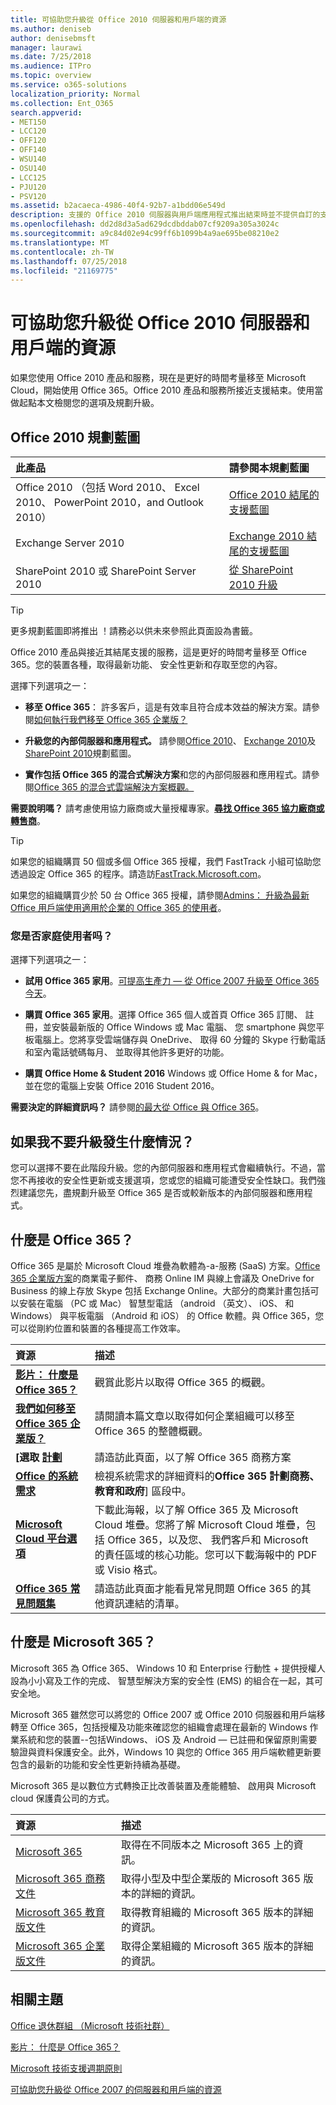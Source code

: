 ```yaml
---
title: 可協助您升級從 Office 2010 伺服器和用戶端的資源
ms.author: deniseb
author: denisebmsft
manager: laurawi
ms.date: 7/25/2018
ms.audience: ITPro
ms.topic: overview
ms.service: o365-solutions
localization_priority: Normal
ms.collection: Ent_O365
search.appverid:
- MET150
- LCC120
- OFF120
- OFF140
- WSU140
- OSU140
- LCC125
- PJU120
- PSV120
ms.assetid: b2acaeca-4986-40f4-92b7-a1bdd06e549d
description: 支援的 Office 2010 伺服器與用戶端應用程式推出結束時並不提供自訂的支援協定。若要啟動立即規劃升級使用本文。
ms.openlocfilehash: dd2d8d3a5ad629dcdbddab07cf9209a305a3024c
ms.sourcegitcommit: a9c84d02e94c99ff6b1099b4a9ae695be08210e2
ms.translationtype: MT
ms.contentlocale: zh-TW
ms.lasthandoff: 07/25/2018
ms.locfileid: "21169775"
---
```

# <a name="resources-to-help-you-upgrade-from-office-2010-servers-and-clients"></a>可協助您升級從 Office 2010 伺服器和用戶端的資源

如果您使用 Office 2010 產品和服務，現在是更好的時間考量移至 Microsoft Cloud，開始使用 Office 365。Office 2010 產品和服務所接近支援結束。使用當做起點本文檢閱您的選項及規劃升級。
      
## <a name="office-2010-planning-roadmaps"></a>Office 2010 規劃藍圖
  
|**此產品**|**請參閱本規劃藍圖**|
|:-----|:-----|
|Office 2010 （包括 Word 2010、 Excel 2010、 PowerPoint 2010，and Outlook 2010）  <br/> |[Office 2010 結尾的支援藍圖](https://docs.microsoft.com/DeployOffice/office-2010-end-support-roadmap) <br/> |
|Exchange Server 2010  <br/> |[Exchange 2010 結尾的支援藍圖](exchange-2010-end-of-support.md) <br/> |
|SharePoint 2010 或 SharePoint Server 2010  <br/> |[從 SharePoint 2010 升級](upgrade-from-sharepoint-2010.md) <br/> |
   
> [!TIP]
> 更多規劃藍圖即將推出 ！請務必以供未來參照此頁面設為書籤。 
  
Office 2010 產品與接近其結尾支援的服務，這是更好的時間考量移至 Office 365。您的裝置各種，取得最新功能、 安全性更新和存取至您的內容。

選擇下列選項之一：
- **移至 Office 365**： 許多客戶，這是有效率且符合成本效益的解決方案。請參閱[如何執行我們移至 Office 365 企業版？](https://support.office.com/article/62084652-f051-4b0b-87b3-f766418386bf.aspx)
    
- **升級您的內部伺服器和應用程式。** 請參閱[Office 2010](https://docs.microsoft.com/DeployOffice/office-2010-end-support-roadmap)、 [Exchange 2010](exchange-2010-end-of-support.md)及[SharePoint 2010](upgrade-from-sharepoint-2010.md)規劃藍圖。 
    
- **實作包括 Office 365 的混合式解決方案**和您的內部伺服器和應用程式。請參閱[Office 365 的混合式雲端解決方案概觀。](https://support.office.com/article/59616fab-acdb-40e9-b414-cf0c965c80b7.aspx)
    
**需要說明嗎？** 請考慮使用協力廠商或大量授權專家。**[尋找 Office 365 協力廠商或轉售商](https://support.office.com/article/b6c18a9b-2aed-4c84-9d75-af709160258c.aspx)**。 
> [!TIP]
> 如果您的組織購買 50 個或多個 Office 365 授權，我們 FastTrack 小組可協助您透過設定 Office 365 的程序。請造訪[FastTrack.Microsoft.com](https://fasttrack.microsoft.com)。
  
如果您的組織購買少於 50 台 Office 365 授權，請參閱[Admins： 升級為最新 Office 用戶端使用適用於企業的 Office 365 的使用者](https://support.office.com/article/f6b00895-b5fd-4af6-a656-b7788ea20cbb.aspx)。 
  
### <a name="are-you-a-home-user"></a>您是否家庭使用者吗？

選擇下列選項之一：
- **試用 Office 365 家用**。[可提高生產力 — 從 Office 2007 升級至 Office 365 今天](https://go.microsoft.com/fwlink/?linkid=733276)。
    
- **購買 Office 365 家用**。選擇 Office 365 個人或首頁 Office 365 訂閱、 註冊，並安裝最新版的 Office Windows 或 Mac 電腦、 您 smartphone 與您平板電腦上。您將享受雲端儲存與 OneDrive、 取得 60 分鐘的 Skype 行動電話和室內電話號碼每月、 並取得其他許多更好的功能。 
    
- **購買 Office Home &amp; Student 2016** Windows 或 Office Home &amp; for Mac，並在您的電腦上安裝 Office 2016 Student 2016。 
    
**需要決定的詳細資訊吗？** 請參閱[的最大從 Office 與 Office 365](https://go.microsoft.com/fwlink/?linkid=841758)。 


## <a name="what-happens-if-i-dont-upgrade"></a>如果我不要升級發生什麼情況？

您可以選擇不要在此階段升級。您的內部伺服器和應用程式會繼續執行。不過，當您不再接收的安全性更新或支援選項，您或您的組織可能遭受安全性缺口。我們強烈建議您先，盡規劃升級至 Office 365 是否或較新版本的內部伺服器和應用程式。
  
## <a name="what-is-office-365"></a>什麼是 Office 365？

Office 365 是屬於 Microsoft Cloud 堆疊為軟體為-a-服務 (SaaS) 方案。[Office 365 企業版方案](https://aka.ms/viirjv)的商業電子郵件、 商務 Online IM 與線上會議及 OneDrive for Business 的線上存放 Skype 包括 Exchange Online。大部分的商業計畫包括可以安裝在電腦 （PC 或 Mac） 智慧型電話 （android （英文）、 iOS、 和 Windows） 與平板電腦 （Android 和 iOS） 的 Office 軟體。與 Office 365，您可以從剛約位置和裝置的各種提高工作效率。 
  
|**資源**|**描述**|
|:-----|:-----|
|**[影片： 什麼是 Office 365？](https://support.office.com/article/847caf12-2589-452c-8aca-1c009797678b.aspx)** <br/> |觀賞此影片以取得 Office 365 的概觀。  <br/> |
|**[我們如何移至 Office 365 企業版？](https://support.office.com/article/62084652-f051-4b0b-87b3-f766418386bf.aspx)** <br/> |請閱讀本篇文章以取得如何企業組織可以移至 Office 365 的整體概觀。  <br/> |
|**[選取 [計劃](https://aka.ms/viirjv)** <br/> |請造訪此頁面，以了解 Office 365 商務方案  <br/> |
|**[Office 的系統需求](https://aka.ms/o365sysrequirements)** <br/> |檢視系統需求的詳細資料的**Office 365 計劃商務、 教育和政府**] 區段中。  <br/> |
|**[Microsoft Cloud 平台選項](https://www.microsoft.com/download/details.aspx?id=54432)** <br/> |下載此海報，以了解 Office 365 及 Microsoft Cloud 堆疊。您將了解 Microsoft Cloud 堆疊，包括 Office 365，以及您、 我們客戶和 Microsoft 的責任區域的核心功能。您可以下載海報中的 PDF 或 Visio 格式。  <br/> |
|**[Office 365 常見問題集](https://aka.ms/office365faqs)** <br/> |請造訪此頁面才能看見常見問題 Office 365 的其他資訊連結的清單。  <br/> |
   
## <a name="what-is-microsoft-365"></a>什麼是 Microsoft 365？

Microsoft 365 為 Office 365、 Windows 10 和 Enterprise 行動性 + 提供授權人設為小小寫及工作的完成、 智慧型解決方案的安全性 (EMS) 的組合在一起，其可安全地。 
  
Microsoft 365 雖然您可以將您的 Office 2007 或 Office 2010 伺服器和用戶端移轉至 Office 365，包括授權及功能來確認您的組織會處理在最新的 Windows 作業系統和您的裝置--包括Windows、 iOS 及 Android — 已註冊和保留原則需要驗證與資料保護安全。此外，Windows 10 與您的 Office 365 用戶端軟體更新要包含的最新的功能和安全性更新持續為基礎。
  
Microsoft 365 是以數位方式轉換正比改善裝置及產能體驗、 啟用與 Microsoft cloud 保護貴公司的方式。
  
|**資源**|**描述**|
|:-----|:-----|
|[Microsoft 365](https://www.microsoft.com/microsoft-365) <br/> |取得在不同版本之 Microsoft 365 上的資訊。  <br/> |
|[Microsoft 365 商務文件](https://docs.microsoft.com/microsoft-365/business/) <br/> |取得小型及中型企業版的 Microsoft 365 版本的詳細的資訊。  <br/> |
|[Microsoft 365 教育版文件](https://docs.microsoft.com/microsoft-365/education/) <br/> |取得教育組織的 Microsoft 365 版本的詳細的資訊。  <br/> |
|[Microsoft 365 企業版文件](https://docs.microsoft.com/microsoft-365/enterprise/) <br/> |取得企業組織的 Microsoft 365 版本的詳細的資訊。  <br/> |
   
## <a name="related-topics"></a>相關主題

[Office 退休群組 （Microsoft 技術社群）](https://go.microsoft.com/fwlink/?linkid=842065)
  
[影片： 什麼是 Office 365？](https://support.office.com/article/847caf12-2589-452c-8aca-1c009797678b.aspx)
  
[Microsoft 技術支援週期原則](https://go.microsoft.com/fwlink/?linkid=865200)

[可協助您升級從 Office 2007 的伺服器和用戶端的資源](upgrade-from-office-2007-servers-and-products.md)
  

